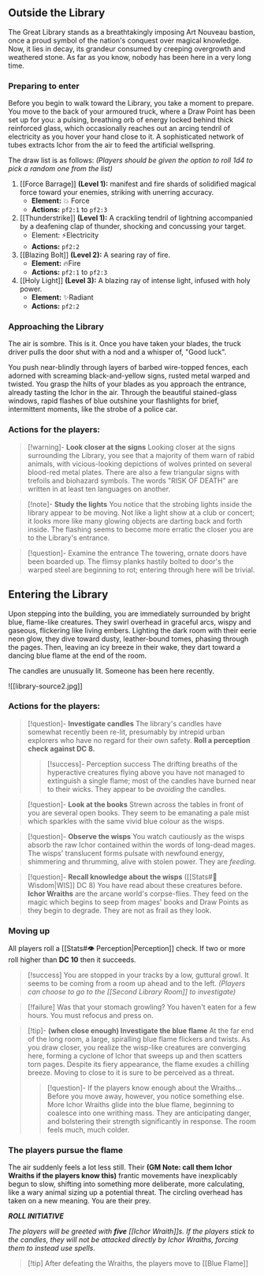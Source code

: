 ## Outside the Library

The Great Library stands as a breathtakingly imposing Art Nouveau bastion, once a proud symbol of the nation's conquest over magical knowledge. Now, it lies in decay, its grandeur consumed by creeping overgrowth and weathered stone. As far as you know, nobody has been here in a very long time.

### Preparing to enter

Before you begin to walk toward the Library, you take a moment to prepare. You move to the back of your armoured truck, where a Draw Point has been set up for you: a pulsing, breathing orb of energy locked behind thick reinforced glass, which occasionally reaches out an arcing tendril of electricity as you hover your hand close to it. A sophisticated network of tubes extracts Ichor from the air to feed the artificial wellspring.

The draw list is as follows:
*(Players should be given the option to roll 1d4 to pick a random one from the list)*

1. [[Force Barrage]] **(Level 1):** manifest and fire shards of solidified magical force toward your enemies, striking with unerring accuracy.
	- **Element:** 💥 Force
	- **Actions:**  `pf2:1` to `pf2:3`
2. [[Thunderstrike]] **(Level 1):** A crackling tendril of lightning accompanied by a deafening clap of thunder, shocking and concussing your target.
	- Element: ⚡Electricity
	- **Actions:** `pf2:2`
3. [[Blazing Bolt]] **(Level 2):** A searing ray of fire.
    - **Element:** 🔥Fire
    - **Actions:**  `pf2:1` to `pf2:3`
4. [[Holy Light]] **(Level 3):** A blazing ray of intense light, infused with holy power.
	- **Element:** ✨Radiant
	- **Actions:** `pf2:2`

### Approaching the Library

The air is sombre. This is it. Once you have taken your blades, the truck driver pulls the door shut with a nod and a whisper of, "Good luck".

You push near-blindly through layers of barbed wire-topped fences, each adorned with screaming black-and-yellow signs, rusted metal warped and twisted. You grasp the hilts of your blades as you approach the entrance, already tasting the Ichor in the air. Through the beautiful stained-glass windows, rapid flashes of blue outshine your flashlights for brief, intermittent moments, like the strobe of a police car.

### Actions for the players:

>[!warning]- **Look closer at the signs**
>Looking closer at the signs surrounding the Library, you see that a majority of them warn of rabid animals, with vicious-looking depictions of wolves printed on several blood-red metal plates. There are also a few triangular signs with trefoils and biohazard symbols. The words "RISK OF DEATH" are written in at least ten languages on another.

>[!note]- **Study the lights**
>You notice that the strobing lights inside the library appear to be moving. Not like a light show at a club or concert; it looks more like many glowing objects are darting back and forth inside. The flashing seems to become more erratic the closer you are to the Library's entrance. 

>[!question]- Examine the entrance
>The towering, ornate doors have been boarded up. The flimsy planks hastily bolted to door's the warped steel are beginning to rot; entering through here will be trivial.

## Entering the Library

Upon stepping into the building, you are immediately surrounded by bright blue, flame-like creatures. They swirl overhead in graceful arcs, wispy and gaseous, flickering like living embers. Lighting the dark room with their eerie neon glow, they dive toward dusty, leather-bound tomes, phasing through the pages. Then, leaving an icy breeze in their wake, they dart toward a dancing blue flame at the end of the room.

The candles are unusually lit. Someone has been here recently.

![[library-source2.jpg]]

### Actions for the players:

>[!question]- **Investigate candles**
>The library's candles have somewhat recently been re-lit, presumably by intrepid urban explorers who have no regard for their own safety.
>**Roll a perception check against DC 8.**
>>[!success]- Perception success
>>The drifting breaths of the hyperactive creatures flying above you have not managed to extinguish a single flame; most of the candles have burned near to their wicks. They appear to be *avoiding* the candles.

>[!question]- **Look at the books**
>Strewn across the tables in front of you are several open books. They seem to be emanating a pale mist which sparkles with the same vivid blue colour as the wisps.

>[!question]- **Observe the wisps**
>You watch cautiously as the wisps absorb the raw Ichor contained within the words of long-dead mages. The wisps' translucent forms pulsate with newfound energy, shimmering and thrumming, alive with stolen power. They are *feeding.*

>[!question]- **Recall knowledge about the wisps** ([[Stats#🧠 Wisdom|WIS]] DC 8)
>You have read about these creatures before. **Ichor Wraiths** are the arcane world's corpse-flies. They feed on the magic which begins to seep from mages' books and Draw Points as they begin to degrade. They are not as frail as they look.

### Moving up

All players roll a [[Stats#👁️ Perception|Perception]] check. If two or more roll higher than **DC 10** then it succeeds.

>[!success] You are stopped in your tracks by a low, guttural growl. It seems to be coming from a room up ahead and to the left. *(Players can choose to go to the [[Second Library Room]] to investigate)*

>[!failure] Was that your stomach growling? You haven't eaten for a few hours. You must refocus and press on.

>[!tip]- **(when close enough) Investigate the blue flame**
>At the far end of the long room, a large, spiralling blue flame flickers and twists. As you draw closer, you realize the wisp-like creatures are converging here, forming a cyclone of Ichor that sweeps up and then scatters torn pages. Despite its fiery appearance, the flame exudes a chilling breeze. Moving to close to it is sure to be perceived as a threat.
>>[!question]- If the players know enough about the Wraiths...
>>Before you move away, however, you notice something else. More Ichor Wraiths glide into the blue flame, beginning to coalesce into one writhing mass. They are anticipating danger, and bolstering their strength significantly in response. The room feels much, much colder.

### The players pursue the flame

The air suddenly feels a lot less still. Their **(GM Note: call them Ichor Wraiths if the players know this)** frantic movements have inexplicably begun to slow, shifting into something more deliberate, more calculating, like a wary animal sizing up a potential threat. The circling overhead has taken on a new meaning. You are their prey.

***ROLL INITIATIVE***

*The players will be greeted with **five** [[Ichor Wraith]]s. If the players stick to the candles, they will not be attacked directly by Ichor Wraiths, forcing them to instead use spells.*

>[!tip] After defeating the Wraiths, the players move to [[Blue Flame]]